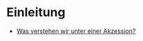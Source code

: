 <!-- TITLE: Nick Lab -->
<!-- SUBTITLE: Verwaltung einer botanischen Sammlung und Integration anfallender Daten  -->

# Einleitung
* [Was verstehen wir unter einer Akzession?](/nick-lab/akzession)
